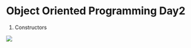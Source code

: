 # Object Oriented Programming Day2

1. Constructors

![](https://i.ytimg.com/vi/yrIbbKuSqK8/maxresdefault.jpg)